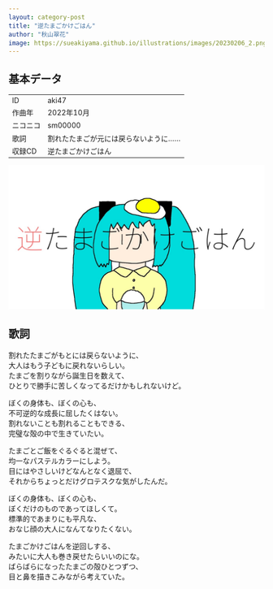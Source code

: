 ```yaml
---
layout: category-post
title: "逆たまごかけごはん"
author: "秋山翠花"
image: https://sueakiyama.github.io/illustrations/images/20230206_2.png
---
```


## 基本データ
<div class="song-block">
<table class="float-left">
  <tr>
    <td>ID</td>
    <td>aki47</td>
  </tr>
  <tr>
    <td>作曲年</td>
    <td>2022年10月</td>
  </tr>
  <tr>
    <td>ニコニコ</td>
    <td>sm00000</td>
  </tr>
  <tr>
    <td>歌詞</td>
    <td>割れたたまごが元には戻らないように……</td>
  </tr>
  <tr>
    <td>収録CD</td>
    <td>逆たまごかけごはん</td>
  </tr>
</table>

<img class="float-right" src="images/aki47.jpg" alt="逆たまごかけごはん">
</div>

## 歌詞

割れたたまごがもとには戻らないように、  
大人はもう子どもに戻れないらしい。  
たまごを割りながら誕生日を数えて、  
ひとりで勝手に苦しくなってるだけかもしれないけど。

ぼくの身体も、ぼくの心も、  
不可逆的な成長に屈したくはない。   
割れないことも割れることもできる、   
完璧な殻の中で生きていたい。  

たまごとご飯をぐるぐると混ぜて、   
均一なパステルカラーにしよう。  
目にはやさしいけどなんとなく退屈で、  
それからちょっとだけグロテスクな気がしたんだ。 

ぼくの身体も、ぼくの心も、  
ぼくだけのものであってほしくて。  
標準的であまりにも平凡な、  
おなじ顔の大人になんてなりたくない。 

たまごかけごはんを逆回しする、  
みたいに大人も巻き戻せたらいいのにな。  
ばらばらになったたまごの殻ひとつずつ、  
目と鼻を描きこみながら考えていた。 
